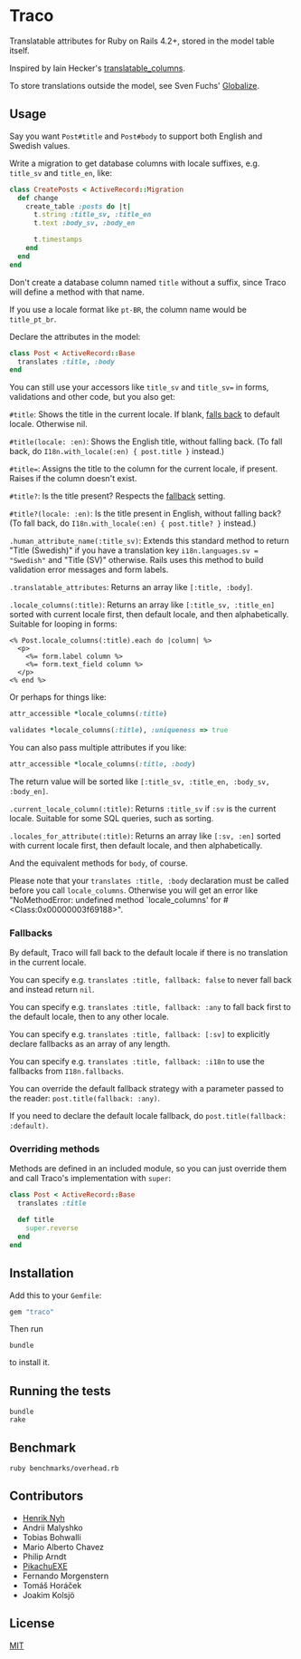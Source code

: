 # Traco

Translatable attributes for Ruby on Rails 4.2+, stored in the model table itself.

Inspired by Iain Hecker's [translatable_columns](https://github.com/iain/translatable_columns/).

To store translations outside the model, see Sven Fuchs' [Globalize](https://github.com/globalize/globalize).


## Usage

Say you want `Post#title` and `Post#body` to support both English and Swedish values.

Write a migration to get database columns with locale suffixes, e.g. `title_sv` and `title_en`, like:

```ruby
class CreatePosts < ActiveRecord::Migration
  def change
    create_table :posts do |t|
      t.string :title_sv, :title_en
      t.text :body_sv, :body_en

      t.timestamps
    end
  end
end
```

Don't create a database column named `title` without a suffix, since Traco will define a method with that name.

If you use a locale format like `pt-BR`, the column name would be `title_pt_br`.

Declare the attributes in the model:

```ruby
class Post < ActiveRecord::Base
  translates :title, :body
end
```

You can still use your accessors like `title_sv` and `title_sv=` in forms, validations and other code, but you also get:

`#title`: Shows the title in the current locale. If blank, [falls back](#fallbacks) to default locale. Otherwise nil.

`#title(locale: :en)`: Shows the English title, without falling back. (To fall back, do `I18n.with_locale(:en) { post.title }` instead.)

`#title=`: Assigns the title to the column for the current locale, if present. Raises if the column doesn't exist.

`#title?`: Is the title present? Respects the [fallback](#fallbacks) setting.

`#title?(locale: :en)`: Is the title present in English, without falling back? (To fall back, do `I18n.with_locale(:en) { post.title? }` instead.)

`.human_attribute_name(:title_sv)`: Extends this standard method to return "Title (Swedish)" if you have a translation key `i18n.languages.sv = "Swedish"` and "Title (SV)" otherwise. Rails uses this method to build validation error messages and form labels.

`.translatable_attributes`: Returns an array like `[:title, :body]`.

`.locale_columns(:title)`: Returns an array like `[:title_sv, :title_en]` sorted with current locale first, then default locale, and then alphabetically. Suitable for looping in forms:

```erb
<% Post.locale_columns(:title).each do |column| %>
  <p>
    <%= form.label column %>
    <%= form.text_field column %>
  </p>
<% end %>
```

Or perhaps for things like:

```ruby
attr_accessible *locale_columns(:title)

validates *locale_columns(:title), :uniqueness => true
```

You can also pass multiple attributes if you like:

```ruby
attr_accessible *locale_columns(:title, :body)
```

The return value will be sorted like `[:title_sv, :title_en, :body_sv, :body_en]`.

`.current_locale_column(:title)`: Returns `:title_sv` if `:sv` is the current locale. Suitable for some SQL queries, such as sorting.

`.locales_for_attribute(:title)`: Returns an array like `[:sv, :en]` sorted with current locale first, then default locale, and then alphabetically.

And the equivalent methods for `body`, of course.

Please note that your `translates :title, :body` declaration must be called before you call `locale_columns`. Otherwise you will get an error like "NoMethodError: undefined method `locale\_columns' for #\<Class:0x00000003f69188\>".


### Fallbacks

By default, Traco will fall back to the default locale if there is no translation in the current locale.

You can specify e.g. `translates :title, fallback: false` to never fall back and instead return `nil`.

You can specify e.g. `translates :title, fallback: :any` to fall back first to the default locale, then to any other locale.

You can specify e.g. `translates :title, fallback: [:sv]` to explicitly declare fallbacks as an array of any length.

You can specify e.g. `translates :title, fallback: :i18n` to use the fallbacks from `I18n.fallbacks`.

You can override the default fallback strategy with a parameter passed to the reader: `post.title(fallback: :any)`.

If you need to declare the default locale fallback, do `post.title(fallback: :default)`.


### Overriding methods

Methods are defined in an included module, so you can just override them and call Traco's implementation with `super`:

```ruby
class Post < ActiveRecord::Base
  translates :title

  def title
    super.reverse
  end
end
```

## Installation

Add this to your `Gemfile`:

```ruby
gem "traco"
```

Then run

    bundle

to install it.


## Running the tests

    bundle
    rake


## Benchmark

    ruby benchmarks/overhead.rb


<!-- Keeping this a hidden brain dump for now.

## TODO

We've intentionally kept this simple with no features we do not need.
We'd be happy to merge additional features that others contribute.

Possible improvements to make:

  * Validation that checks that at least one translation for a column exists.
  * Validation that checks that every translation for a column exists.
  * Scopes like `translated`, `translated_to(locale)`.
  * Support for region locales, like `en-US` and `en-GB`.

-->

## Contributors

* [Henrik Nyh](http://henrik.nyh.se)
* Andrii Malyshko
* Tobias Bohwalli
* Mario Alberto Chavez
* Philip Arndt
* [PikachuEXE](https://github.com/PikachuEXE)
* Fernando Morgenstern
* Tomáš Horáček
* Joakim Kolsjö

## License

[MIT](LICENSE.txt)
